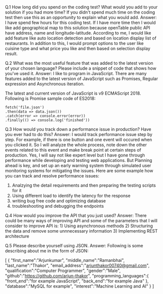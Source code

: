 Q.1 How long did you spend on the coding test? What would you add to your solution if you had more time? If you didn't spend much time on the coding test then use this as an opportunity to explain what you would add.
Answer: I have spend few hours for this coding test. If I have more time then I would like add geographical map to this solution because openTable public API have address, name and longitude-latitude. According to me, I would like add feature like auto location detection and based on location display list of restaurants. In addition to this, I would prompt options to the user like cuisine type and what price you like and then based on selection display result.


Q.2 What was the most useful feature that was added to the latest version of your chosen language? Please include a snippet of code that shows how you've used it.
Answer: I like to program in JavaScript. There are many features added to the latest version of JavaScript such as Promises, Regular expression and Asynchronous iteration.

The latest and current version of JavaScript is v9 ECMAScript 2018. Following is Promise sample code of ES2018:

    fetch('file.json')
    .then(data => data.json())
    .catch(error => console.error(error))
    .finally(() => console.log('finished'))


Q.3 How would you track down a performance issue in production? Have you ever had to do this?
Answer: I would track performance issue step by step. For example, if there is one button and one event will occured when you clicked it. So I will analyze the whole process, note down the other events related to this event and make break point at certain steps of production. Yes, I will say not like expert level but I have gone through performance while developing and testing web applications. But Planning ahead is key, and set up an early warning system through simulated user monitoring systems for mitigating the issues. Here are some example how you can track and resolve performance issues: 
1) Analzying the detail requirements and then preparing the testing scripts for it
2) Using different load to identify the latency for the response
3) writing bug free code and optimizing database
4) troubleshooting and debugging the endpoints


Q.4 How would you improve the API that you just used?
Answer:
There could be many ways of improving API and some of the parameters that I will consider to improve API is: 1) Using asynchronous methods
        2) Structuring the data and remove some unnnecessary information
        3) Implementing REST architecture


Q.5 Please describe yourself using JSON.
Answer:
Following is some describing about me in the form of JSON:

[
    {
        "first_name":"Arjunkumar",
        "middle_name":"Ramanbhai",
        "last_name":"Thakor",
        "email_address":"arjunthakor00740@gmail.com",
        "qualification":"Computer Programmer",
        "gender":"Male",
        "github":"https://github.com/arjun-thakor",
        "programming_languages":{
            "front_end":"for example JavaScript",
            "back_end":"for example Java"
        },
        "database":"MySQL for example",
        "interest":"Machine Learning and AI"
    }
]
 
